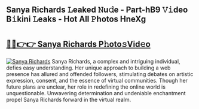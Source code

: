## Sanya Richards 𝙻eaked 𝙽u𝚍e - Part-hB9 𝚅𝚒deo B𝚒kini 𝙻eaks - Hot All 𝙿hotos HneXg

# <h2><a href="http://ld439ga.urlbe.top/?page=Sanya+Richards">🔗🔗👉👉 Sanya Richards P𝚑oto𝚜Vid𝚎o</a></h2>

[![Sanya Richards](https://i.imgur.com/eBuTRDB.gif)](http://ld439ga.urlbe.top/?page=Sanya+Richards)
Sanya Richards, a complex and intriguing individual, defies easy understanding. Her unique approach to building a web presence has allured and offended followers, stimulating debates on artistic expression, consent, and the essence of virtual communities. Though her future plans are unclear, her role in redefining the online world is unquestionable. Unwavering determination and undeniable enchantment propel Sanya Richards forward in the virtual realm.
